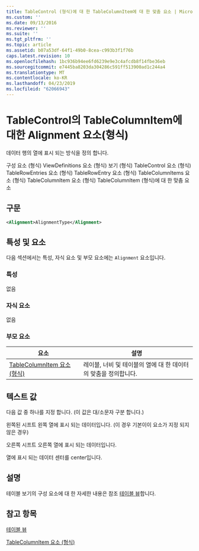 ```yaml
---
title: TableControl (형식)에 대 한 TableColumnItem에 대 한 맞춤 요소 | Microsoft Docs
ms.custom: ''
ms.date: 09/13/2016
ms.reviewer: ''
ms.suite: ''
ms.tgt_pltfrm: ''
ms.topic: article
ms.assetid: b07a53df-64f1-49b0-8cea-c993b3f1f76b
caps.latest.revision: 10
ms.openlocfilehash: 1bc936b94ee6fd6239e9e3c4afcdb8f14fbe36eb
ms.sourcegitcommit: e7445ba8203da304286c591ff513900ad1c244a4
ms.translationtype: MT
ms.contentlocale: ko-KR
ms.lasthandoff: 04/23/2019
ms.locfileid: "62066943"
---
```

# <a name="alignment-element-for-tablecolumnitem-for-tablecontrol-format"></a>TableControl의 TableColumnItem에 대한 Alignment 요소(형식)

데이터 행의 열에 표시 되는 방식을 정의 합니다.

구성 요소 (형식) ViewDefinitions 요소 (형식) 보기 (형식) TableControl 요소 (형식) TableRowEntries 요소 (형식) TableRowEntry 요소 (형식) TableColumnItems 요소 (형식) TableColumnItem 요소 (형식) TableColumnItem (형식)에 대 한 맞춤 요소

## <a name="syntax"></a>구문

```xml
<Alignment>AlignmentType</Alignment>
```

## <a name="attributes-and-elements"></a>특성 및 요소

다음 섹션에서는 특성, 자식 요소 및 부모 요소에는 `Alignment` 요소입니다.

### <a name="attributes"></a>특성

없음

### <a name="child-elements"></a>자식 요소

없음

### <a name="parent-elements"></a>부모 요소

|요소|설명|
|-------------|-----------------|
|[TableColumnItem 요소 (형식)](./tablecolumnitem-element-for-tablecolumnitems-for-tablecontrol-format.md)|레이블, 너비 및 테이블의 열에 대 한 데이터의 맞춤을 정의합니다.|

## <a name="text-value"></a>텍스트 값

다음 값 중 하나를 지정 합니다. (이 값은 대/소문자 구분 합니다.)

왼쪽된 시프트 왼쪽 열에 표시 되는 데이터입니다. (이 경우 기본이이 요소가 지정 되지 않은 경우)

오른쪽 시프트 오른쪽 열에 표시 되는 데이터입니다.

열에 표시 되는 데이터 센터를 center입니다.

## <a name="remarks"></a>설명

테이블 보기의 구성 요소에 대 한 자세한 내용은 참조 [테이블 뷰](./creating-a-table-view.md)합니다.

## <a name="see-also"></a>참고 항목

[테이블 뷰](./creating-a-table-view.md)

[TableColumnItem 요소 (형식)](./tablecolumnitem-element-for-tablecolumnitems-for-tablecontrol-format.md)

